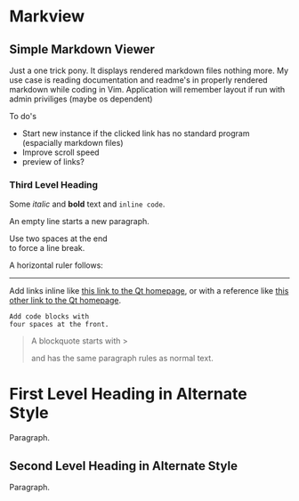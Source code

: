 # Markview

## Simple Markdown Viewer

Just a one trick pony.
It displays rendered markdown files nothing more.
My use case is reading documentation and readme's in properly rendered markdown while coding in Vim.
Application will remember layout if run with admin priviliges (maybe os dependent)

To do's
-   Start new instance if the clicked link has no standard program (espacially markdown files)
-   Improve scroll speed
-   preview of links?


### Third Level Heading

Some *italic* and **bold** text and `inline code`.

An empty line starts a new paragraph.

Use two spaces at the end  
to force a line break.

A horizontal ruler follows:

---

Add links inline like [this link to the Qt homepage](https://www.qt.io),
or with a reference like [this other link to the Qt homepage][1].

    Add code blocks with
    four spaces at the front.

> A blockquote
> starts with >
>
> and has the same paragraph rules as normal text.

First Level Heading in Alternate Style
======================================

Paragraph.

Second Level Heading in Alternate Style
---------------------------------------

Paragraph.

[1]: https://www.qt.io
